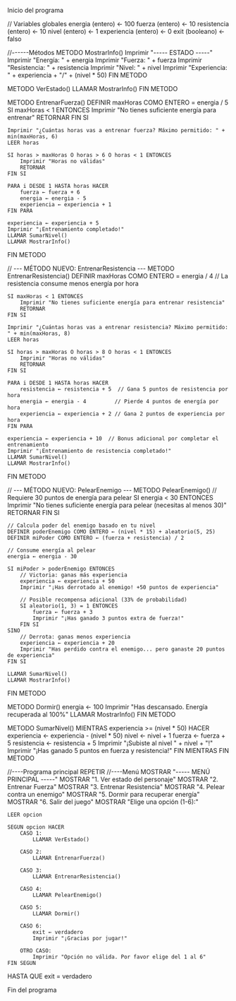 Inicio del programa

// Variables globales
energia (entero) ← 100
fuerza (entero) ← 10
resistencia (entero) ← 10
nivel (entero) ← 1
experiencia (entero) ← 0
exit (booleano) ← falso

//------Métodos
METODO MostrarInfo()
    Imprimir "----- ESTADO -----"
    Imprimir "Energía: " + energia
    Imprimir "Fuerza: " + fuerza
    Imprimir "Resistencia: " + resistencia
    Imprimir "Nivel: " + nivel
    Imprimir "Experiencia: " + experiencia + "/" + (nivel * 50)
FIN METODO

METODO VerEstado()
    LLAMAR MostrarInfo()
FIN METODO

METODO EntrenarFuerza()
    DEFINIR maxHoras COMO ENTERO = energia / 5
    SI maxHoras < 1 ENTONCES
        Imprimir "No tienes suficiente energía para entrenar"
        RETORNAR
    FIN SI
    
    Imprimir "¿Cuántas horas vas a entrenar fuerza? Máximo permitido: " + min(maxHoras, 6)
    LEER horas
    
    SI horas > maxHoras O horas > 6 O horas < 1 ENTONCES
        Imprimir "Horas no válidas"
        RETORNAR
    FIN SI
    
    PARA i DESDE 1 HASTA horas HACER
        fuerza ← fuerza + 6
        energia ← energia - 5
        experiencia ← experiencia + 1
    FIN PARA
    
    experiencia ← experiencia + 5
    Imprimir "¡Entrenamiento completado!"
    LLAMAR SumarNivel()
    LLAMAR MostrarInfo()
FIN METODO

// --- MÉTODO NUEVO: EntrenarResistencia ---
METODO EntrenarResistencia()
    DEFINIR maxHoras COMO ENTERO = energia / 4  // La resistencia consume menos energía por hora
    
    SI maxHoras < 1 ENTONCES
        Imprimir "No tienes suficiente energía para entrenar resistencia"
        RETORNAR
    FIN SI
    
    Imprimir "¿Cuántas horas vas a entrenar resistencia? Máximo permitido: " + min(maxHoras, 8)
    LEER horas
    
    SI horas > maxHoras O horas > 8 O horas < 1 ENTONCES
        Imprimir "Horas no válidas"
        RETORNAR
    FIN SI
    
    PARA i DESDE 1 HASTA horas HACER
        resistencia ← resistencia + 5  // Gana 5 puntos de resistencia por hora
        energia ← energia - 4         // Pierde 4 puntos de energía por hora
        experiencia ← experiencia + 2 // Gana 2 puntos de experiencia por hora
    FIN PARA
    
    experiencia ← experiencia + 10  // Bonus adicional por completar el entrenamiento
    Imprimir "¡Entrenamiento de resistencia completado!"
    LLAMAR SumarNivel()
    LLAMAR MostrarInfo()
FIN METODO

// --- MÉTODO NUEVO: PelearEnemigo ---
METODO PelearEnemigo()
    // Requiere 30 puntos de energía para pelear
    SI energia < 30 ENTONCES
        Imprimir "No tienes suficiente energía para pelear (necesitas al menos 30)"
        RETORNAR
    FIN SI
    
    // Calcula poder del enemigo basado en tu nivel
    DEFINIR poderEnemigo COMO ENTERO ← (nivel * 15) + aleatorio(5, 25)
    DEFINIR miPoder COMO ENTERO ← (fuerza + resistencia) / 2
    
    // Consume energía al pelear
    energia ← energia - 30
    
    SI miPoder > poderEnemigo ENTONCES
        // Victoria: ganas más experiencia
        experiencia ← experiencia + 50
        Imprimir "¡Has derrotado al enemigo! +50 puntos de experiencia"
        
        // Posible recompensa adicional (33% de probabilidad)
        SI aleatorio(1, 3) = 1 ENTONCES
            fuerza ← fuerza + 3
            Imprimir "¡Has ganado 3 puntos extra de fuerza!"
        FIN SI
    SINO
        // Derrota: ganas menos experiencia
        experiencia ← experiencia + 20
        Imprimir "Has perdido contra el enemigo... pero ganaste 20 puntos de experiencia"
    FIN SI
    
    LLAMAR SumarNivel()
    LLAMAR MostrarInfo()
FIN METODO

METODO Dormir()
    energia ← 100
    Imprimir "Has descansado. Energía recuperada al 100%"
    LLAMAR MostrarInfo()
FIN METODO

METODO SumarNivel()
    MIENTRAS experiencia >= (nivel * 50) HACER
        experiencia ← experiencia - (nivel * 50)
        nivel ← nivel + 1
        fuerza ← fuerza + 5
        resistencia ← resistencia + 5
        Imprimir "¡Subiste al nivel " + nivel + "!"
        Imprimir "¡Has ganado 5 puntos en fuerza y resistencia!"
    FIN MIENTRAS
FIN METODO

//----Programa principal
REPETIR
    //----Menú
    MOSTRAR "----- MENÚ PRINCIPAL -----"
    MOSTRAR "1. Ver estado del personaje"
    MOSTRAR "2. Entrenar Fuerza"
    MOSTRAR "3. Entrenar Resistencia"
    MOSTRAR "4. Pelear contra un enemigo"
    MOSTRAR "5. Dormir para recuperar energía"
    MOSTRAR "6. Salir del juego"
    MOSTRAR "Elige una opción (1-6):"
    
    LEER opcion
    
    SEGUN opcion HACER
        CASO 1:
            LLAMAR VerEstado()
        
        CASO 2:
            LLAMAR EntrenarFuerza()
        
        CASO 3:
            LLAMAR EntrenarResistencia()
        
        CASO 4:
            LLAMAR PelearEnemigo()
        
        CASO 5:
            LLAMAR Dormir()
        
        CASO 6:
            exit ← verdadero
            Imprimir "¡Gracias por jugar!"
        
        OTRO CASO:
            Imprimir "Opción no válida. Por favor elige del 1 al 6"
    FIN SEGUN
HASTA QUE exit = verdadero

Fin del programa
